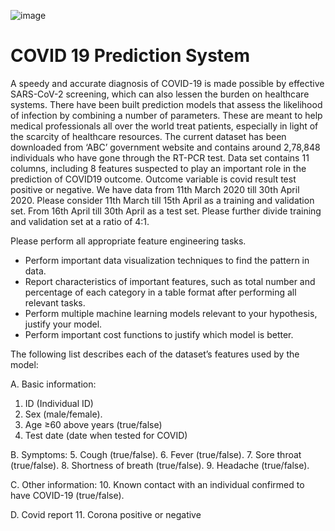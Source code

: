 ![image](https://github.com/Ashutosh-ML/Project-COVID-19-prediction-system/assets/147541395/d2d33d06-1321-4a7f-be7d-2f832207dbce) 

# COVID 19 Prediction System
A speedy and accurate diagnosis of COVID-19 is made possible by effective SARS-CoV-2 screening, which can also lessen the burden on healthcare systems. There have been built prediction models that assess the likelihood of infection by combining a number of parameters. These are meant to help medical professionals all over the world treat patients, especially in light of the scarcity of healthcare resources. The current dataset has been downloaded from ‘ABC’ government website and contains around 2,78,848 individuals who have gone through the RT-PCR test. Data set contains 11 columns, including 8 features suspected to play an important role in the prediction of COVID19 outcome. Outcome variable is covid result test positive or negative. We have data from 11th March 2020 till 30th April 2020. Please consider 11th March till 15th April as a training and validation set. From 16th April till 30th April as a test set. Please further divide training and validation set at a ratio of 4:1.  


Please perform all appropriate feature engineering tasks. 
* Perform important data visualization techniques to find the pattern in data.
* Report characteristics of important features, such as total number and percentage of each category in a table format after performing all relevant tasks.
* Perform multiple machine learning models relevant to your hypothesis, justify your model.
* Perform important cost functions to justify which model is better. 

The following list describes each of the dataset’s features used by the model: 


A. Basic information: 
1. ID (Individual ID)
2. Sex (male/female). 
3. Age ≥60 above years (true/false) 
4. Test date (date when tested for COVID)


B. Symptoms: 
5. Cough (true/false).
6. Fever (true/false). 
7. Sore throat (true/false). 
8. Shortness of breath (true/false). 
9. Headache (true/false). 

C. Other information: 
10. Known contact with an individual confirmed to have COVID-19 (true/false).

D. Covid report
11. Corona positive or negative
